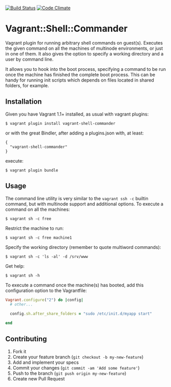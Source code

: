 [![Build Status](https://travis-ci.org/fgimenez/vagrant-shell-commander.png)](https://travis-ci.org/fgimenez/vagrant-shell-commander)
[![Code Climate](https://codeclimate.com/github/fgimenez/vagrant-shell-commander.png)](https://codeclimate.com/github/fgimenez/vagrant-shell-commander)

# Vagrant::Shell::Commander

Vagrant plugin for running arbitrary shell commands on guest(s). Executes the given command on all the machines of multinode environments, or just in one of them. It also gives the option to specify a working directory and a user by command line.

It allows you to hook into the boot process, specifying a command to be run once the machine has finished the complete boot process. This can be handy for running init scripts which depends on files located in shared folders, for example.


## Installation

Given you have Vagrant 1.1+ installed, as usual with vagrant plugins:

    $ vagrant plugin install vagrant-shell-commander
    
or with the great Bindler, after adding a plugins.json with, at least:

    {
      "vagrant-shell-commander"
    }

execute:

    $ vagrant plugin bundle

## Usage

The command line utility is very similar to the ```vagrant ssh -c``` builtin command, but with multinode support and additional options. To execute a command on all the machines:

    $ vagrant sh -c free

Restrict the machine to run:

    $ vagrant sh -c free machine1

Specify the working directory (remember to quote multiword commands):

    $ vagrant sh -c 'ls -al' -d /srv/www

Get help:

    $ vagrant sh -h

To execute a command once the machine(s) has booted, add this configuration option to the Vagrantfile:

```ruby
Vagrant.configure("2") do |config|
  # other...

  config.sh.after_share_folders = "sudo /etc/init.d/myapp start"

end
```

## Contributing

1. Fork it
2. Create your feature branch (`git checkout -b my-new-feature`)
3. Add and implement your specs
4. Commit your changes (`git commit -am 'Add some feature'`)
5. Push to the branch (`git push origin my-new-feature`)
6. Create new Pull Request
